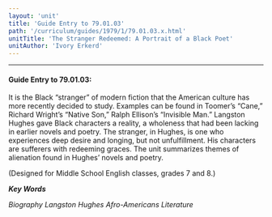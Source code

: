 ```yaml
---
layout: 'unit'
title: 'Guide Entry to 79.01.03'
path: '/curriculum/guides/1979/1/79.01.03.x.html'
unitTitle: 'The Stranger Redeemed: A Portrait of a Black Poet'
unitAuthor: 'Ivory Erkerd'
---
```


<body>
<hr/>
 <h4>
  Guide Entry to 79.01.03:
 </h4>
 It is the Black “stranger” of modern fiction that the American culture has more recently decided to study.  Examples can be found in Toomer’s “Cane,” Richard Wright’s “Native Son,” Ralph Ellison’s “Invisible Man.”  Langston Hughes gave Black characters a reality, a wholeness that had been lacking in earlier novels and poetry.  The stranger, in Hughes, is one who experiences deep desire and longing, but not unfulfillment.  His characters are sufferers with redeeming graces. The unit summarizes themes of alienation found in Hughes’ novels and poetry.
 <p>
  (Designed for Middle School English classes, grades 7 and 8.)
 </p>
<p>
  <b>
   <i>
    Key Words
   </i>
  </b>
  <br/>
 </p>
 <p>
  <i>
   Biography Langston Hughes Afro-Americans Literature
  </i>
 </p>

</body>
